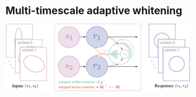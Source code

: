 # Multi-timescale adaptive whitening

<img width="1434" alt="network2" src="figures/schematic.png">
